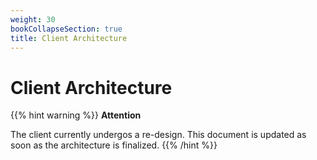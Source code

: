 ```yaml
---
weight: 30
bookCollapseSection: true
title: Client Architecture
---
```

# Client Architecture

{{% hint warning %}}
**Attention**

The client currently undergos a re-design. This document is updated as soon as the architecture is finalized.
{{% /hint %}}


